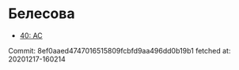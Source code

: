 # Белесова
- [40: AC](40.md)

Commit: 8ef0aaed4747016515809fcbfd9aa496dd0b19b1
 fetched at: 20201217-160214

